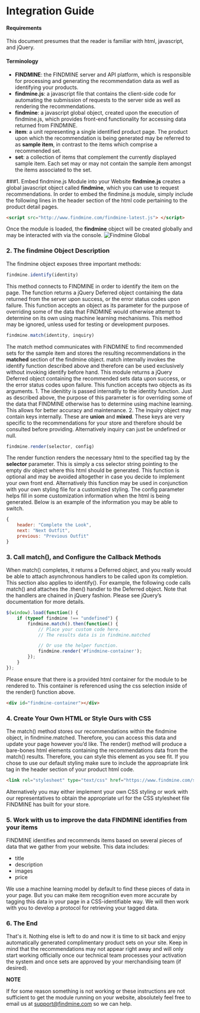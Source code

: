 # Integration Guide

#### Requirements
This document presumes that the reader is familiar with html, javascript, and jQuery.

#### Terminology
- **FINDMINE**: the FINDMINE server and API platform, which is responsible for processing and generating the recommendation data as well as identifying your products.
- **findmine.js**: a javascript file that contains the client-side code for automating the submission of requests to the server side as well as rendering the recommendations.
- **findmine**: a javascript global object, created upon the execution of findmine.js, which provides front-end functionality for accessing data returned from FINDMINE. 
- **item**: a unit representing a single identified product page. The product upon which the recommendation is being generated may be referred to as **sample item**, in contrast to the items which comprise a recommended set.
- **set**: a collection of items that complement the currently displayed sample item. Each set may or may not contain the sample item amongst the items associated to the set.

###1. Embed findmine.js Module into your Website
**findmine.js** creates a global javascript object called **findmine**, which you can use to request recommendations. In order to embed the findmine.js module, simply include the following lines in the header section of the html code pertaining to the product detail pages.
```html
<script src="http://www.findmine.com/findmine-latest.js"> </script>
```

Once the module is loaded, the **findmine** object will be created globally and may be interacted with via the console.
![Findmine Global](https://github.com/Mishki/docs/blob/master/assets/findmine-global.gif)

### 2. The findmine Object Description
The findmine object exposes three important methods:

```javascript
findmine.identify(identity)
```
This method connects to FINDMINE in order to identify the item on the page. The function returns a jQuery Deferred object containing the data returned from the server upon success, or the error status codes upon failure. This function accepts an object as its parameter for the purpose of overriding some of the data that FINDMINE would otherwise attempt to determine on its own using machine learning mechanisms. This method may be ignored, unless used for testing or development purposes.

```javascript
findmine.match(identity, inquiry)
```
The match method communicates with FINDMINE to find recommended sets for the sample item and stores the resulting recommendations in the **matched** section of the findmine object. match internally invokes the identify function described above and therefore can be used exclusively without invoking identify before hand. This module returns a jQuery Deferred object containing the recommended sets data upon success, or the error status codes upon failure. This function accepts two objects as its arguments. 1. The idenitity is passed internatlly to the identity function. Just as described above, the purpose of this parameter is for overriding some of the data that FINDMINE otherwise has to determine using machine learning. This allows for better accuracy and maintenance. 2. The inquiry object may contain keys internally. These are **union** and **mixed**. These keys are very specific to the recommendations for your store and therefore should be consulted before providing. Alternatively inquiry can just be undefined or null.

```javascript
findmine.render(selector, config)
```
The render function renders the necessary html to the specified tag by the **selector** parameter. This is simply a css selector string pointing to the empty div object where this html should be generated. This function is optional and may be avoided altogether in case you decide to implement your own front end. Alternatively this function may be used in conjunction with your own styling file for a customized styling. The config parameter helps fill in some customization information when the html is being generated. Below is an example of the information you may be able to switch. 
```javascript
{
    header: "Complete the Look",
    next: "Next Outfit",
    previous: "Previous Outfit"
}
```

### 3. Call match(), and Configure the Callback Methods
When match() completes, it returns a Deferred object, and you really would be able to attach asynchronous handlers to be called upon its completion. This section also applies to identify(). For example, the following code calls match() and attaches the .then() handler to the Deferred object. Note that the handlers are chained in jQuery fashion. Please see jQuery’s documentation for more details.

```javascript
$(window).load(function() {
    if (typeof findmine !== "undefined") {
        findmine.match().then(function() {
            // Place your custom code here.
            // The results data is in findmine.matched

            // Or use the helper function.
            findmine.render('#findmine-container');
        });
    }
});
```

Please ensure that there is a provided html container for the module to be rendered to. This container is referenced using the css selection inside of the render() function above.

```html
<div id="findmine-container"></div>
```

### 4. Create Your Own HTML or Style Ours with CSS

The match() method stores our recommendations within the findmine object, in findmine.matched. Therefore, you can access this data and update your page however you’d like. The render() method will produce a bare-bones html elements containing the recommendations data from the match() results. Therefore, you can style this element as you see fit. If you chose to use our default styling make sure to include the approapriate link tag in the header section of your product html code.
```html
<link rel="stylesheet" type="text/css" href="https://www.findmine.com/static/css/findmine.css">
```
Alternatively you may either implement your own CSS styling or work with our representatives to obtain the appropriate url for the CSS stylesheet file FINDMINE has built for your store.

### 5. Work with us to improve the data FINDMINE identifies from your items
FINDMINE identifies and recommends items based on several pieces of data that we gather from your website. This data includes:
- title
- description
- images
- price

We use a machine learning model by default to find these pieces of data in your page. But you can make item recognition even more accurate by tagging this data in your page in a CSS-identifiable way. We will then work with you to develop a protocol for retrieving your tagged data.

### 6. The End
That's it. Nothing else is left to do and now it is time to sit back and enjoy automatically generated complimentary product sets on your site. Keep in mind that the recommendations may not appear right away and will only start working officially once our technical team processes your activation the system and once sets are approved by your merchandising team (if desired).

**NOTE**

If for some reason something is not working or these instructions are not sufficient to get the module running on your website, absolutely feel free to email us at support@findmine.com so we can help.
